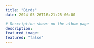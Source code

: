 ```yaml
---
title: "Birds"
date: 2024-05-26T16:21:25-06:00

# Description shown on the album page
description: 
featured_image:
featured: "false"
---
```


